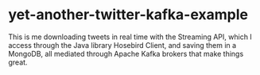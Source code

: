 # yet-another-twitter-kafka-example
This is me downloading tweets in real time with the Streaming API, which I access through the Java library Hosebird Client, and saving them in a MongoDB, all mediated through Apache Kafka brokers that make things great.

